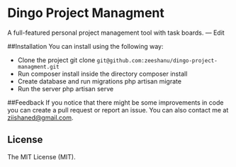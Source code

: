 # Dingo Project Managment
A full-featured personal project management tool with task boards. — Edit

##Installation
You can install using the following way:
- Clone the project git clone `git@github.com:zeeshanu/dingo-project-managment.git`
- Run composer install inside the directory composer install
- Create database and run migrations php artisan migrate
- Run the server php artisan serve

##Feedback
If you notice that there might be some improvements in code you can create a pull request or report an issue. You can also contact me at <a href="mailto:ziishaned@gmail.com">ziishaned@gmail.com</a>.

## License
The MIT License (MIT).
